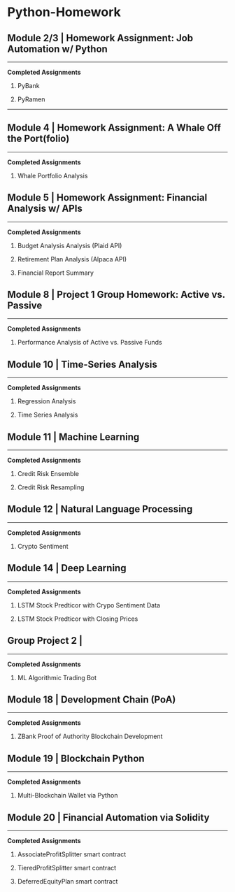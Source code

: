 # Python-Homework

## Module 2/3 | Homework Assignment: Job Automation w/ Python

---

**Completed Assignments**

1. PyBank

2. PyRamen

---

## Module 4 | Homework Assignment: A Whale Off the Port(folio)

---

**Completed Assignments**

1. Whale Portfolio Analysis


## Module 5 | Homework Assignment: Financial Analysis w/ APIs

---

**Completed Assignments**

1. Budget Analysis Analysis (Plaid API)

2. Retirement Plan Analysis (Alpaca API)

3. Financial Report Summary



## Module 8 | Project 1 Group Homework: Active vs. Passive

---

**Completed Assignments**

1. Performance Analysis of Active vs. Passive Funds



## Module 10 | Time-Series Analysis

---

**Completed Assignments**

1. Regression Analysis

2. Time Series Analysis


## Module 11 | Machine Learning

---

**Completed Assignments**

1. Credit Risk Ensemble

2. Credit Risk Resampling


## Module 12 | Natural Language Processing

---

**Completed Assignments**

1. Crypto Sentiment


## Module 14 | Deep Learning

---

**Completed Assignments**

1. LSTM Stock Predticor with Crypo Sentiment Data

2. LSTM Stock Predticor with Closing Prices


## Group Project 2 | 

---

**Completed Assignments**

1. ML Algorithmic Trading Bot



## Module 18 | Development Chain (PoA)

---

**Completed Assignments**

1. ZBank Proof of Authority Blockchain Development



## Module 19 | Blockchain Python

---

**Completed Assignments**

1. Multi-Blockchain Wallet via Python



## Module 20 | Financial Automation via Solidity
---

**Completed Assignments**

1. AssociateProfitSplitter smart contract

2. TieredProfitSplitter smart contract

3. DeferredEquityPlan smart contract
